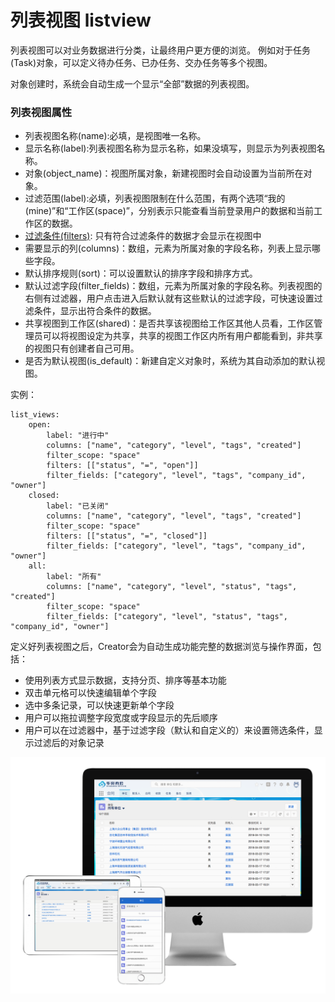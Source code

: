 列表视图 listview
===

列表视图可以对业务数据进行分类，让最终用户更方便的浏览。 例如对于任务(Task)对象，可以定义待办任务、已办任务、交办任务等多个视图。

对象创建时，系统会自动生成一个显示“全部”数据的列表视图。

### 列表视图属性
- 列表视图名称(name):必填，是视图唯一名称。
- 显示名称(label):列表视图名称为显示名称，如果没填写，则显示为列表视图名称。
- 对象(object_name)：视图所属对象，新建视图时会自动设置为当前所在对象。
- 过滤范围(label):必填，列表视图限制在什么范围，有两个选项“我的(mine)”和“工作区(space)”，分别表示只能查看当前登录用户的数据和当前工作区的数据。
- [过滤条件(filters)](object_filter.md): 只有符合过滤条件的数据才会显示在视图中
- 需要显示的列(columns)：数组，元素为所属对象的字段名称，列表上显示哪些字段。
- 默认排序规则(sort)：可以设置默认的排序字段和排序方式。
- 默认过滤字段(filter_fields)：数组，元素为所属对象的字段名称。列表视图的右侧有过滤器，用户点击进入后默认就有这些默认的过滤字段，可快速设置过滤条件，显示出符合条件的数据。
- 共享视图到工作区(shared)：是否共享该视图给工作区其他人员看，工作区管理员可以将视图设定为共享，共享的视图工作区内所有用户都能看到，非共享的视图只有创建者自己可用。
- 是否为默认视图(is_default)：新建自定义对象时，系统为其自动添加的默认视图。

实例：
```
list_views:
	open:
		label: "进行中"
		columns: ["name", "category", "level", "tags", "created"]
		filter_scope: "space"
		filters: [["status", "=", "open"]]
		filter_fields: ["category", "level", "tags", "company_id", "owner"]
	closed:
		label: "已关闭"
		columns: ["name", "category", "level", "tags", "created"]
		filter_scope: "space"
		filters: [["status", "=", "closed"]]
		filter_fields: ["category", "level", "tags", "company_id", "owner"]
	all:
		label: "所有"
		columns: ["name", "category", "level", "status", "tags", "created"]
		filter_scope: "space"
		filter_fields: ["category", "level", "status", "tags", "company_id", "owner"]
```

定义好列表视图之后，Creator会为自动生成功能完整的数据浏览与操作界面，包括：
- 使用列表方式显示数据，支持分页、排序等基本功能
- 双击单元格可以快速编辑单个字段
- 选中多条记录，可以快速更新单个字段
- 用户可以拖拉调整字段宽度或字段显示的先后顺序
- 用户可以在过滤器中，基于过滤字段（默认和自定义的）来设置筛选条件，显示过滤后的对象记录

![电脑、手机界面展示](images/mac_ipad_iphone_list.png)

